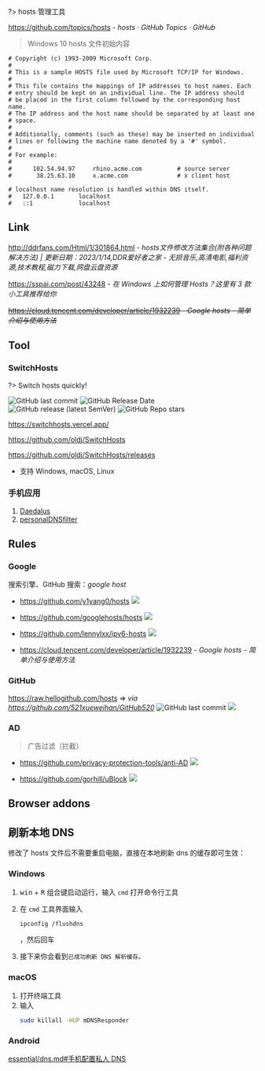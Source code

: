 ?> hosts 管理工具

https://github.com/topics/hosts - *hosts · GitHub Topics · GitHub*



> Windows 10 hosts 文件初始内容

```shell
# Copyright (c) 1993-2009 Microsoft Corp.
#
# This is a sample HOSTS file used by Microsoft TCP/IP for Windows.
#
# This file contains the mappings of IP addresses to host names. Each
# entry should be kept on an individual line. The IP address should
# be placed in the first column followed by the corresponding host name.
# The IP address and the host name should be separated by at least one
# space.
#
# Additionally, comments (such as these) may be inserted on individual
# lines or following the machine name denoted by a '#' symbol.
#
# For example:
#
#      102.54.94.97     rhino.acme.com          # source server
#       38.25.63.10     x.acme.com              # x client host

# localhost name resolution is handled within DNS itself.
#	127.0.0.1       localhost
#	::1             localhost
```

## Link

http://ddrfans.com/Html/1/301864.html - _hosts文件修改方法集合(附各种问题解决方法) | 更新日期：2023/1/14,DDR爱好者之家 - 无损音乐,高清电影,福利资源,技术教程,磁力下载,网盘云盘资源_

https://sspai.com/post/43248 - *在 Windows 上如何管理 Hosts？这里有 3 款小工具推荐给你*

~~https://cloud.tencent.com/developer/article/1932239 - *Google hosts - 简单介绍与使用方法*~~


## Tool

### SwitchHosts

?> Switch hosts quickly!

![GitHub last commit](https://img.shields.io/github/last-commit/oldj/SwitchHosts?logo=github)
![GitHub Release Date](https://img.shields.io/github/release-date/oldj/SwitchHosts?logo=github)
![GitHub release (latest SemVer)](https://img.shields.io/github/v/release/oldj/SwitchHosts?logo=github)
![GitHub Repo stars](https://img.shields.io/github/stars/oldj/SwitchHosts?style=social)

<i class="fa fa-laptop"></i> https://switchhosts.vercel.app/

<i class="fa fa-github fa-lg"></i> https://github.com/oldj/SwitchHosts

https://github.com/oldj/SwitchHosts/releases
- 支持 Windows, macOS, Linux


### 手机应用

1. [Daedalus](os/mobile/app-store.md#daedalus)
2. [personalDNSfilter](os/mobile/app-store.md#personaldnsfilter)

## Rules

### Google

搜索引擎、GitHub 搜索：_google host_

- https://github.com/y1yang0/hosts
    ![](https://flat.badgen.net/github/last-commit/y1yang0/hosts?icon=github&color=blue)

- https://github.com/googlehosts/hosts
    ![](https://flat.badgen.net/github/last-commit/googlehosts/hosts?icon=github&color=blue)

- https://github.com/lennylxx/ipv6-hosts
    ![](https://img.shields.io/github/last-commit/lennylxx/ipv6-hosts?color=blue&logo=github&style=flat-square)

- https://cloud.tencent.com/developer/article/1932239 - *Google hosts - 简单介绍与使用方法*

### GitHub

https://raw.hellogithub.com/hosts ⇒ _via https://github.com/521xueweihan/GitHub520_ ![GitHub last commit](https://img.shields.io/github/last-commit/521xueweihan/GitHub520?color=blue&logo=github&style=flat-square) ![](https://flat.badgen.net/github/last-commit/521xueweihan/GitHub520?icon=github&color=blue)

### AD

> 广告过滤（拦截）

- https://github.com/privacy-protection-tools/anti-AD ![](https://flat.badgen.net/github/last-commit/privacy-protection-tools/anti-AD?icon=github&color=blue)

- https://github.com/gorhill/uBlock ![](https://flat.badgen.net/github/last-commit/gorhill/uBlock?icon=github&color=blue)


## Browser addons


## 刷新本地 DNS

修改了 hosts 文件后不需要重启电脑，直接在本地刷新 dns 的缓存即可生效：

### Windows

1. <kbd>win</kbd> + <kbd>R</kbd> 组合键启动运行，输入 `cmd` 打开命令行工具
2. 在 `cmd` 工具界面输入

    ```bash
    ipconfig /flushdns
    ```

    ，然后回车
3. 接下来你会看到`已成功刷新 DNS 解析缓存。`

### macOS

1. 打开终端工具
2. 输入
    ```bash
    sudo killall -HUP mDNSResponder
    ```


### Android

[essential/dns.md#手机配置私人 DNS](essential/dns.md#手机配置私人-DNS)